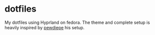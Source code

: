 # dotfiles

My dotfiles using Hyprland on fedora. The theme and complete setup is heavily inspired by [pewdiepe](https://github.com/pewdiepie-archdaemon/dionysus/blob/dionysus/dotfiles/README.md) his setup. 
